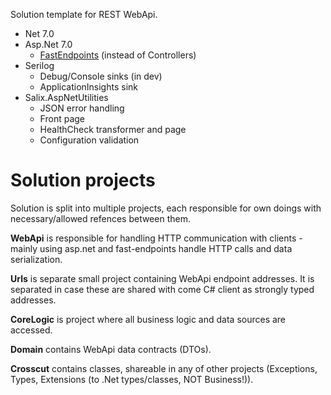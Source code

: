 Solution template for REST WebApi.

- Net 7.0
- Asp.Net 7.0
    - [FastEndpoints](https://fast-endpoints.com/) (instead of Controllers)
- Serilog
  - Debug/Console sinks (in dev)
  - ApplicationInsights sink
- Salix.AspNetUtilities
  - JSON error handling
  - Front page
  - HealthCheck transformer and page
  - Configuration validation

# Solution projects

Solution is split into multiple projects, 
each responsible for own doings with necessary/allowed refences between them.

**WebApi** is responsible for handling HTTP communication with clients - mainly using asp.net and fast-endpoints 
handle HTTP calls and data serialization.

**Urls** is separate small project containing WebApi endpoint addresses.
It is separated in case these are shared with come C# client as strongly typed addresses.

**CoreLogic** is project where all business logic and data sources are accessed.

**Domain** contains WebApi data contracts (DTOs).

**Crosscut** contains classes, shareable in any of other projects (Exceptions, Types, Extensions (to .Net types/classes, NOT Business!)).


